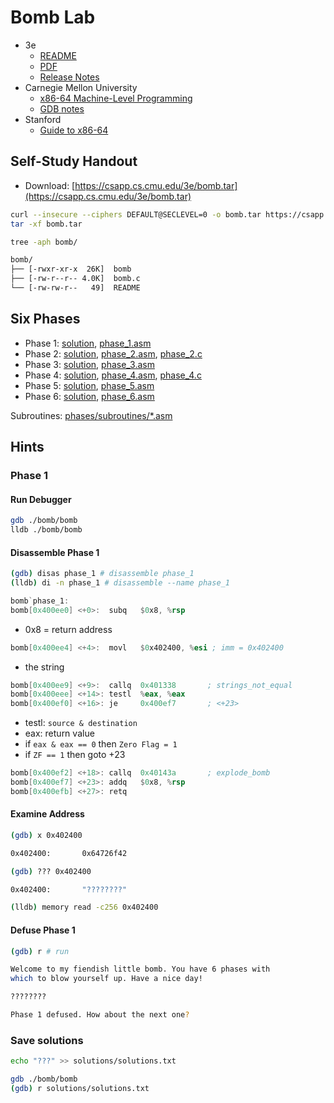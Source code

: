 # Bomb Lab

- 3e
  - [README](http://csapp.cs.cmu.edu/3e/README-bomblab)
  - [PDF](http://csapp.cs.cmu.edu/3e/bomblab.pdf)
  - [Release Notes](http://csapp.cs.cmu.edu/3e/bomblab-release.html)
- Carnegie Mellon University
  - [x86-64 Machine-Level Programming](https://www.cs.cmu.edu/~fp/courses/15213-s07/misc/asm64-handout.pdf)
  - [GDB notes](https://csapp.cs.cmu.edu/3e/docs/gdbnotes-x86-64.pdf)
- Stanford
  - [Guide to x86-64](https://web.stanford.edu/class/cs107/guide/x86-64.html)

## Self-Study Handout

- Download: [https://csapp.cs.cmu.edu/3e/bomb.tar](https://csapp.cs.cmu.edu/3e/bomb.tar)

```bash
curl --insecure --ciphers DEFAULT@SECLEVEL=0 -o bomb.tar https://csapp.cs.cmu.edu/3e/bomb.tar
tar -xf bomb.tar
```

```bash
tree -aph bomb/

bomb/
├── [-rwxr-xr-x  26K]  bomb
├── [-rw-r--r-- 4.0K]  bomb.c
└── [-rw-rw-r--   49]  README
```

## Six Phases

- Phase 1: [solution](solutions/phase_1.md), [phase_1.asm](phases/phase_1.asm)
- Phase 2: [solution](solutions/phase_2.md), [phase_2.asm](phases/phase_2.asm), [phase_2.c](c/phase_2.c)
- Phase 3: [solution](solutions/phase_3.md), [phase_3.asm](phases/phase_3.asm)
- Phase 4: [solution](solutions/phase_4.md), [phase_4.asm](phases/phase_4.asm), [phase_4.c](c/phase_4.c)
- Phase 5: [solution](solutions/phase_5.md), [phase_5.asm](phases/phase_5.asm)
- Phase 6: [solution](solutions/phase_6.md), [phase_6.asm](phases/phase_6.asm)

Subroutines: [phases/subroutines/*.asm](phases/subroutines)

## Hints

### Phase 1

#### Run Debugger

```bash
gdb ./bomb/bomb
lldb ./bomb/bomb
```

#### Disassemble Phase 1

```bash
(gdb) disas phase_1 # disassemble phase_1
(lldb) di -n phase_1 # disassemble --name phase_1
```

```asm
bomb`phase_1:
bomb[0x400ee0] <+0>:  subq   $0x8, %rsp
```

- 0x8 = return address

```asm
bomb[0x400ee4] <+4>:  movl   $0x402400, %esi ; imm = 0x402400
```

- the string

```asm
bomb[0x400ee9] <+9>:  callq  0x401338       ; strings_not_equal
bomb[0x400eee] <+14>: testl  %eax, %eax
bomb[0x400ef0] <+16>: je     0x400ef7       ; <+23>
```

- testl: `source & destination`
- eax: return value
- if `eax & eax == 0` then `Zero Flag = 1`
- if `ZF == 1` then goto +23

```asm
bomb[0x400ef2] <+18>: callq  0x40143a       ; explode_bomb
bomb[0x400ef7] <+23>: addq   $0x8, %rsp
bomb[0x400efb] <+27>: retq
```

#### Examine Address

```bash
(gdb) x 0x402400

0x402400:       0x64726f42
```

```bash
(gdb) ??? 0x402400

0x402400:       "????????"
```

```bash
(lldb) memory read -c256 0x402400
```

#### Defuse Phase 1

```bash
(gdb) r # run
```

```bash
Welcome to my fiendish little bomb. You have 6 phases with
which to blow yourself up. Have a nice day!

????????

Phase 1 defused. How about the next one?
```

### Save solutions

```bash
echo "???" >> solutions/solutions.txt
```

```bash
gdb ./bomb/bomb
(gdb) r solutions/solutions.txt
```

